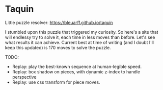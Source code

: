 # Taquin

Little puzzle resolver: https://bleuarff.github.io/taquin

I stumbled upon this puzzle that triggered my curiosity. So here's a site that will endlessy try to solve it, each time in less moves than before. Let's see what results it can achieve. Current best at time of writing (and I doubt I'll keep this updated) is 170 moves to solve the puzzle.


TODO:
- Replay: play the best-known sequence at human-legible speed.
- Replay: box shadow on pieces, with dynamic z-index to handle perspective
- Replay: use css transform for piece moves.
